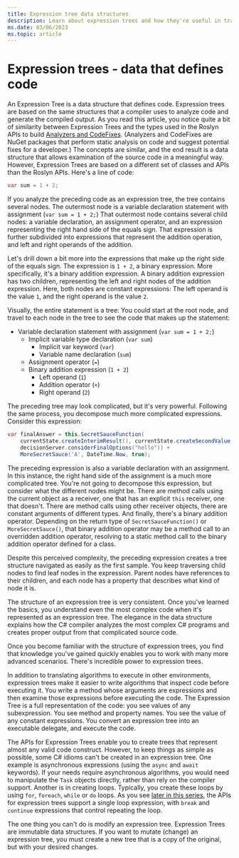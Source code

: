 ```yaml
---
title: Expression tree data structures
description: Learn about expression trees and how they're useful in translating algorithms for external execution and inspecting code before executing it.
ms.date: 03/06/2023
ms.topic: article
---
```

# Expression trees - data that defines code

An Expression Tree is a data structure that defines code. Expression trees are based on the same structures that a compiler uses to analyze code and generate the compiled output. As you read this article, you notice quite a bit of similarity between Expression Trees and the types used in the Roslyn APIs to build [Analyzers and CodeFixes](https://github.com/dotnet/roslyn-analyzers). (Analyzers and CodeFixes are NuGet packages that perform static analysis on code and suggest potential fixes for a developer.) The concepts are similar, and the end result is a data structure that allows examination of the source code in a meaningful way. However, Expression Trees are based on a different set of classes and APIs than the Roslyn APIs. Here's a line of code:

```csharp
var sum = 1 + 2;
```

If you  analyze the preceding code as an expression tree, the tree contains several nodes. The outermost node is a variable declaration statement with assignment (`var sum = 1 + 2;`) That outermost node contains several child nodes: a variable declaration, an assignment operator, and an expression representing the right hand side of the equals sign. That expression is further subdivided into expressions that represent the addition operation, and left and right operands of the addition.

Let's drill down a bit more into the expressions that make up the right side of the equals sign. The expression is `1 + 2`, a binary expression. More specifically, it's a binary addition expression. A binary addition expression has two children, representing the left and right nodes of the addition expression. Here, both nodes are constant expressions: The left operand is the value `1`, and the right operand is the value `2`.

Visually, the entire statement is a tree: You could start at the root node, and travel to each node in the tree to see the code that makes up the statement:

- Variable declaration statement with assignment (`var sum = 1 + 2;`)
  - Implicit variable type declaration (`var sum`)
    - Implicit var keyword (`var`)
    - Variable name declaration (`sum`)
  - Assignment operator (`=`)
  - Binary addition expression (`1 + 2`)
    - Left operand (`1`)
    - Addition operator (`+`)
    - Right operand (`2`)

The preceding tree may look complicated, but it's very powerful. Following the same process, you decompose much more complicated expressions. Consider this expression:

```csharp
var finalAnswer = this.SecretSauceFunction(
    currentState.createInterimResult(), currentState.createSecondValue(1, 2),
    decisionServer.considerFinalOptions("hello")) +
    MoreSecretSauce('A', DateTime.Now, true);
```

The preceding expression is also a variable declaration with an assignment. In this instance, the right hand side of the assignment is a much more complicated tree. You're not going to decompose this expression, but consider what the different nodes might be. There are method calls using the current object as a receiver, one that has an explicit `this` receiver, one that doesn't. There are method calls using other receiver objects, there are constant arguments of different types. And finally, there's a binary addition operator. Depending on the return type of `SecretSauceFunction()` or `MoreSecretSauce()`, that binary addition operator may be a method call to an overridden addition operator, resolving to a static method call to the binary addition operator defined for a class.

Despite this perceived complexity, the preceding expression creates a tree structure navigated as easily as the first sample. You keep traversing child nodes to find leaf nodes in the expression. Parent nodes have references to their children, and each node has a property that describes what kind of node it is.

The structure of an expression tree is very consistent. Once you've learned the basics, you understand even the most complex code when it's represented
as an expression tree. The elegance in the data structure explains how the C# compiler analyzes the most complex C# programs and creates proper output from that complicated source code.

Once you become familiar with the structure of expression trees, you find that knowledge you've gained quickly enables you to work with many more advanced scenarios. There's incredible power to expression trees.

In addition to translating algorithms to execute in other environments, expression trees make it easier to write algorithms that inspect code before executing it. You write a method whose arguments are expressions and then examine those expressions before executing the code. The Expression Tree is a full representation of the code: you see values of any subexpression. You see method and property names. You see the value of any constant expressions. You convert an expression tree into an executable delegate, and execute the code.

The APIs for Expression Trees enable you to create trees that represent almost any valid code construct. However, to keep things as simple as possible, some C# idioms can't be created in an expression tree. One example is asynchronous expressions (using the `async` and `await` keywords). If your needs require asynchronous algorithms, you would need to manipulate the `Task` objects directly, rather than rely on the compiler support. Another is in creating loops. Typically, you create these loops by using `for`, `foreach`, `while` or `do` loops. As you see [later in this series](expression-trees-building.md), the APIs for expression trees support a single loop expression, with `break` and `continue` expressions that control repeating the loop.

The one thing you can't do is modify an expression tree.  Expression Trees are immutable data structures. If you want to mutate (change) an expression tree, you must create a new tree that is a copy of the original, but with your desired changes.

